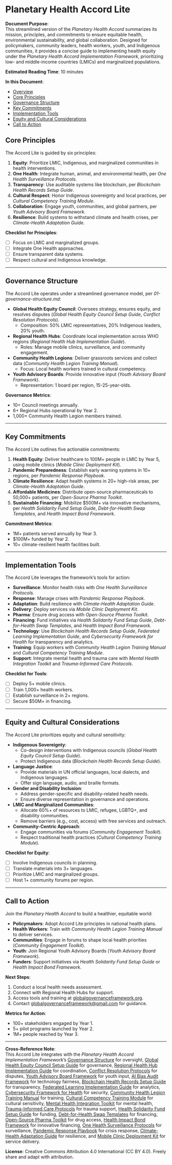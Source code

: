 # Planetary Health Accord Lite

**Document Purpose**:  
This streamlined version of the *Planetary Health Accord* summarizes its mission, principles, and commitments to ensure equitable health, environmental sustainability, and global collaboration. Designed for policymakers, community leaders, health workers, youth, and Indigenous communities, it provides a concise guide to implementing health equity under the *Planetary Health Accord Implementation Framework*, prioritizing low- and middle-income countries (LMICs) and marginalized populations.

**Estimated Reading Time**: 10 minutes

**In this Document**:
- [Overview](#overview)
- [Core Principles](#core-principles)
- [Governance Structure](#governance-structure)
- [Key Commitments](#key-commitments)
- [Implementation Tools](#implementation-tools)
- [Equity and Cultural Considerations](#equity-and-cultural-considerations)
- [Call to Action](#call-to-action)

## Core Principles

The Accord Lite is guided by six principles:

1. **Equity**: Prioritize LMIC, Indigenous, and marginalized communities in health interventions.
2. **One Health**: Integrate human, animal, and environmental health, per *One Health Surveillance Protocols*.
3. **Transparency**: Use auditable systems like blockchain, per *Blockchain Health Records Setup Guide*.
4. **Cultural Respect**: Honor Indigenous sovereignty and local practices, per *Cultural Competency Training Module*.
5. **Collaboration**: Engage youth, communities, and global partners, per *Youth Advisory Board Framework*.
6. **Resilience**: Build systems to withstand climate and health crises, per *Climate-Health Adaptation Guide*.

**Checklist for Principles**:
- [ ] Focus on LMIC and marginalized groups.
- [ ] Integrate One Health approaches.
- [ ] Ensure transparent data systems.
- [ ] Respect cultural and Indigenous knowledge.

---

## Governance Structure

The Accord Lite operates under a streamlined governance model, per *01-governance-structure.md*:

- **Global Health Equity Council**: Oversees strategy, ensures equity, and resolves disputes (*Global Health Equity Council Setup Guide*, *Conflict Resolution Protocols*).
  - Composition: 50% LMIC representatives, 20% Indigenous leaders, 20% youth.
- **Regional Health Hubs**: Coordinate local implementation across WHO regions (*Regional Health Hub Implementation Guide*).
  - Roles: Manage mobile clinics, surveillance, and community engagement.
- **Community Health Legions**: Deliver grassroots services and collect data (*Community Health Legion Training Manual*).
  - Focus: Local health workers trained in cultural competency.
- **Youth Advisory Boards**: Provide innovative input (*Youth Advisory Board Framework*).
  - Representation: 1 board per region, 15-25-year-olds.

**Governance Metrics**:
- 10+ Council meetings annually.
- 6+ Regional Hubs operational by Year 2.
- 1,000+ Community Health Legion members trained.

---

## Key Commitments

The Accord Lite outlines five actionable commitments:

1. **Health Equity**: Deliver healthcare to 100M+ people in LMIC by Year 5, using mobile clinics (*Mobile Clinic Deployment Kit*).
2. **Pandemic Preparedness**: Establish early warning systems in 10+ regions, per *Pandemic Response Playbook*.
3. **Climate Resilience**: Adapt health systems in 20+ high-risk areas, per *Climate-Health Adaptation Guide*.
4. **Affordable Medicines**: Distribute open-source pharmaceuticals to 50,000+ patients, per *Open-Source Pharma Toolkit*.
5. **Sustainable Financing**: Mobilize $500M+ via innovative mechanisms, per *Health Solidarity Fund Setup Guide*, *Debt-for-Health Swap Templates*, and *Health Impact Bond Framework*.

**Commitment Metrics**:
- 1M+ patients served annually by Year 3.
- $100M+ funded by Year 2.
- 10+ climate-resilient health facilities built.

---

## Implementation Tools

The Accord Lite leverages the framework’s tools for action:

- **Surveillance**: Monitor health risks with *One Health Surveillance Protocols*.
- **Response**: Manage crises with *Pandemic Response Playbook*.
- **Adaptation**: Build resilience with *Climate-Health Adaptation Guide*.
- **Delivery**: Deploy services via *Mobile Clinic Deployment Kit*.
- **Pharma**: Ensure drug access with *Open-Source Pharma Toolkit*.
- **Financing**: Fund initiatives via *Health Solidarity Fund Setup Guide*, *Debt-for-Health Swap Templates*, and *Health Impact Bond Framework*.
- **Technology**: Use *Blockchain Health Records Setup Guide*, *Federated Learning Implementation Guide*, and *Cybersecurity Framework for Health* for transparency and analytics.
- **Training**: Equip workers with *Community Health Legion Training Manual* and *Cultural Competency Training Module*.
- **Support**: Integrate mental health and trauma care with *Mental Health Integration Toolkit* and *Trauma-Informed Care Protocols*.

**Checklist for Tools**:
- [ ] Deploy 5+ mobile clinics.
- [ ] Train 1,000+ health workers.
- [ ] Establish surveillance in 2+ regions.
- [ ] Secure $50M+ in financing.

---

## Equity and Cultural Considerations

The Accord Lite prioritizes equity and cultural sensitivity:

- **Indigenous Sovereignty**:
  - Co-design interventions with Indigenous councils (*Global Health Equity Council Setup Guide*).
  - Protect Indigenous data (*Blockchain Health Records Setup Guide*).
- **Language Justice**:
  - Provide materials in UN official languages, local dialects, and Indigenous languages.
  - Offer sign language, audio, and braille formats.
- **Gender and Disability Inclusion**:
  - Address gender-specific and disability-related health needs.
  - Ensure diverse representation in governance and operations.
- **LMIC and Marginalized Communities**:
  - Allocate 60%+ of resources to LMIC, refugee, LGBTQ+, and disability communities.
  - Remove barriers (e.g., cost, access) with free services and outreach.
- **Community-Centric Approach**:
  - Engage communities via forums (*Community Engagement Toolkit*).
  - Respect traditional health practices (*Cultural Competency Training Module*).

**Checklist for Equity**:
- [ ] Involve Indigenous councils in planning.
- [ ] Translate materials into 3+ languages.
- [ ] Prioritize LMIC and marginalized groups.
- [ ] Host 1+ community forums per region.

---

## Call to Action

Join the *Planetary Health Accord* to build a healthier, equitable world:

- **Policymakers**: Adopt Accord Lite principles in national health plans.
- **Health Workers**: Train with *Community Health Legion Training Manual* to deliver services.
- **Communities**: Engage in forums to shape local health priorities (*Community Engagement Toolkit*).
- **Youth**: Join Regional Youth Advisory Boards (*Youth Advisory Board Framework*).
- **Funders**: Support initiatives via *Health Solidarity Fund Setup Guide* or *Health Impact Bond Framework*.

**Next Steps**:
1. Conduct a local health needs assessment.
2. Connect with Regional Health Hubs for support.
3. Access tools and training at [globalgovernanceframework.org](http://globalgovernanceframework.org).
4. Contact [globalgovernanceframework@gmail.com](mailto:globalgovernanceframework@gmail.com) for guidance.

**Metrics for Action**:
- 100+ stakeholders engaged by Year 1.
- 5+ pilot programs launched by Year 2.
- 1M+ people reached by Year 3.

---

**Cross-Reference Note**:  
This Accord Lite integrates with the *Planetary Health Accord Implementation Framework*’s [Governance Structure](/framework/docs/implementation/planetary-health#01-governance-structure) for oversight, [Global Health Equity Council Setup Guide](/framework/tools/planetary-health/global-health-equity-council-setup-guide.md) for governance, [Regional Health Hub Implementation Guide](/framework/tools/planetary-health/regional-health-hub-implementation-guide.md) for coordination, [Conflict Resolution Protocols](/framework/tools/planetary-health/conflict-resolution-protocols-en.pdf) for disputes, [Youth Advisory Board Framework](/framework/tools/planetary-health/youth-advisory-board-framework-en.pdf) for youth input, [AI Bias Audit Framework](/framework/tools/planetary-health/ai-bias-audit-framework.md) for technology fairness, [Blockchain Health Records Setup Guide](/framework/tools/planetary-health/blockchain-health-records-setup-guide.md) for transparency, [Federated Learning Implementation Guide](/framework/tools/planetary-health/federated-learning-implementation-guide.md) for analytics, [Cybersecurity Framework for Health](/framework/tools/planetary-health/cybersecurity-framework-for-health.md) for security, [Community Health Legion Training Manual](/framework/tools/planetary-health/community-health-legion-training-manual.md) for training, [Cultural Competency Training Module](/framework/tools/planetary-health/cultural-competency-training-module.md) for cultural sensitivity, [Mental Health Integration Toolkit](/framework/tools/planetary-health/mental-health-integration-toolkit.md) for mental health, [Trauma-Informed Care Protocols](/framework/tools/planetary-health/trauma-informed-care-protocols.md) for trauma support, [Health Solidarity Fund Setup Guide](/framework/tools/planetary-health/health-solidarity-fund-setup-guide.md) for funding, [Debt-for-Health Swap Templates](/framework/tools/planetary-health/debt-for-health-swap-templates.md) for financing, [Open-Source Pharma Toolkit](/framework/tools/planetary-health/open-source-pharma-toolkit.md) for drug access, [Health Impact Bond Framework](/framework/tools/planetary-health/health-impact-bond-framework.md) for innovative financing, [One Health Surveillance Protocols](/framework/tools/planetary-health/one-health-surveillance-protocols.md) for surveillance, [Pandemic Response Playbook](/framework/tools/planetary-health/pandemic-response-playbook.md) for crisis response, [Climate-Health Adaptation Guide](/framework/tools/planetary-health/climate-health-adaptation-guide.md) for resilience, and [Mobile Clinic Deployment Kit](/framework/tools/planetary-health/mobile-clinic-deployment-kit.md) for service delivery.

**License**: Creative Commons Attribution 4.0 International (CC BY 4.0). Freely share and adapt with attribution.

